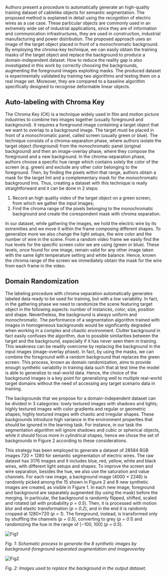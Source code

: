 Authors present a procedure to automatically generate an high-quality training dataset of cablelike objects for semantic segmentation. The proposed method is explained in detail using the recognition of electric wires as a use case. These particular objects are commonly used in an extremely wide set of industrial applications, since they are of information and communication infrastructures, they are used in construction, industrial manufacturing and power distribution. The proposed approach uses an image of the target object placed in front of a monochromatic background. By employing the chroma-key technique, we can easily obtain the training masks of the target object and replace the background to produce a domain-independent dataset. How to reduce the reality gap is also investigated in this work by correctly choosing the backgrounds, augmenting the foreground images exploiting masks. The produced dataset is experimentally validated by training two algorithms and testing them on a real image set. Moreover, they are compared to a baseline algorithm specifically designed to recognise deformable linear objects.

## Auto-labeling with Chroma Key

The Chroma Key (CK) is a technique widely used in film and motion picture industries to combine two images together (usually foreground and background). It requires a foreground image containing a target object that we want to overlap to a background image.  The target must be placed in front of a monochromatic panel, called screen (usually green or blue). The technique consists of a chroma-separation phase, where authors isolate the target object (foreground) from the monochromatic panel (original background) and then an image-overlay phase, where they compose the foreground and a
new background. In the chroma-separation phase, authors choose
a specific hue range which contains solely the color of the screen (e.g. green) and exclude any other color belonging to the foreground. Then, by finding the pixels within that range, authors obtain a mask for the target Imt and a complementary mask for the monochromatic background Ims. Thus, creating a dataset with this technique is really straightforward and it can be done in 2 steps:
1. Record an high quality video of the target object on a
green screen, from which we gather the input images;
2. Find the chroma range of the pixels belonging to the
monochromatic background and create the corespondent
mask with chroma separation.

In our dataset, while gathering the images, we hold the electric wire by its extremities and we move it within the frame composing different shapes. To generalize more we also change the light setups, the wire color and the number of wire in the scene. From a random video frame we easily find the hue levels for the specific screen color we are using (green or blue). These levels, once found for one image, remain valid for any other image taken with the same light temperature setting and white balance. Hence, known the chroma range of the screen we immediately obtain the mask for the wire from each frame in the video.

## Domain Randomization

The labeling procedure with chroma separation automatically generates labeled data ready to be used for training, but with a low variability. In fact, in the gathering phase we need to randomize the scene featuring target object in the following aspects: number of instances, color, size, position and shape. Nevertheless, the background is always uniform and monochromatic. The performance of a segmentation algorithm trained with images in homogeneous backgrounds would be significantly degraded when working in a complex and chaotic environment. Clutter background in fact easily confuses the algorithm, due to possible similarities between the target and the background, especially if it has never seen them in training. This weakness can be readily overcome by replacing the background in the input images (image-overlay phase). In fact, by using the masks, we can combine the foreground with a random background that replaces the green screen. This process, known as domain randomization, aims to provide enough synthetic variability in training data such that at test time the model is able to generalize to real-world data. Hence, the choice of the background images is a key point for generalizing well to multiple real-world target domains without the need of accessing any target scenario data in training.

The backgrounds that we propose for a domain-independent dataset can be divided in 3 categories: lowly textured images with shadows and lights; highly textured images
with color gradients and regular or geometric shapes; highly textured images with chaotic and irregular shapes. These backgrounds introduce high variance in the environment properties that should be ignored in the learning task. For instance, in our task the segmentation algorithm will ignore shadows and cubic or spherical objects, while it should focus more in cylindrical shapes, hence we chose the set of backgrounds in Figure 2 according to these considerations.

This strategy has been employed to generate a dataset of 28584 RGB images 720 × 1280 for semantic segmentation of electric wires. The raw dataset has 3176 images and it includes blue, red, yellow, white and black wires, with different light setups and shapes. To improve the screen and wire separation, besides the hue, we also use the saturation and value channels. For each raw image, a background image (4000 × 2248) is randomly picked among the 15 shown in Figure 2 and 8 new synthetic images are created, as visible in Figure 1. In each new image, foreground and background are separately augmented (by using the mask) before the merging. In particular, the background is randomly flipped, shifted, scaled and rotated (all with probability <i>p = 0.5</i>). Then, it is processed with motion blur and elastic transformation (<i>p = 0.2</i>), and in the end it is randomly cropped at 1280×720 (<i>p = 1</i>). The foreground, instead, is transformed only by shuffling the channels (<i>p = 0.5</i>), converting to grey (<i>p = 0.1</i>) and randomizing the hue in the range of [−100, 100] (<i>p = 0.5</i>).

![Fig1](https://i.ibb.co/VLz3JHs/Screenshot-2023-09-25-192921.png)

<i>Fig. 1: Schematic process to generate the 8 synthetic images by background-foreground separated augmentation and imageoverlay</i>

![Fig2](https://i.ibb.co/gPV8M22/Screenshot-2023-09-25-192952.png)

<i>Fig. 2: Images used to replace the background in the output dataset.</i>



